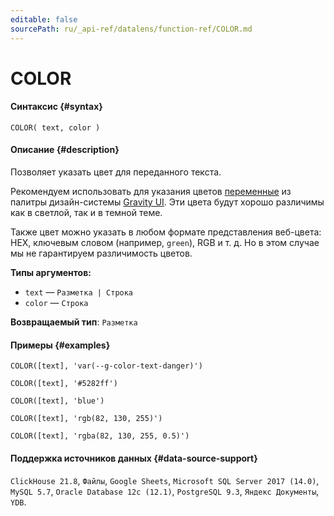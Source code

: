 ```yaml
---
editable: false
sourcePath: ru/_api-ref/datalens/function-ref/COLOR.md
---
```


# COLOR



#### Синтаксис {#syntax}


```
COLOR( text, color )
```

#### Описание {#description}
Позволяет указать цвет для переданного текста.

Рекомендуем использовать для указания цветов [переменные](https://preview.gravity-ui.com/uikit/iframe.html?args=&id=colors--texts&viewMode=story) из палитры дизайн-системы [Gravity UI](https://gravity-ui.com/). Эти цвета будут хорошо различимы как в светлой, так и в темной теме.

Также цвет можно указать в любом формате представления веб-цвета: HEX, ключевым словом (например, `green`), RGB и т. д. Но в этом случае мы не гарантируем различимость цветов.

**Типы аргументов:**
- `text` — `Разметка | Строка`
- `color` — `Строка`


**Возвращаемый тип**: `Разметка`

#### Примеры {#examples}

```
COLOR([text], 'var(--g-color-text-danger)')
```

```
COLOR([text], '#5282ff')
```

```
COLOR([text], 'blue')
```

```
COLOR([text], 'rgb(82, 130, 255)')
```

```
COLOR([text], 'rgba(82, 130, 255, 0.5)')
```


#### Поддержка источников данных {#data-source-support}

`ClickHouse 21.8`, `Файлы`, `Google Sheets`, `Microsoft SQL Server 2017 (14.0)`, `MySQL 5.7`, `Oracle Database 12c (12.1)`, `PostgreSQL 9.3`, `Яндекс Документы`, `YDB`.
